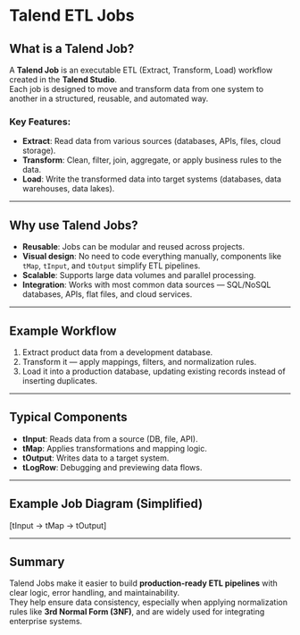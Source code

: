 # Talend ETL Jobs

## What is a Talend Job?

A **Talend Job** is an executable ETL (Extract, Transform, Load) workflow created in the **Talend Studio**.  
Each job is designed to move and transform data from one system to another in a structured, reusable, and automated way.

### Key Features:
- **Extract**: Read data from various sources (databases, APIs, files, cloud storage).
- **Transform**: Clean, filter, join, aggregate, or apply business rules to the data.
- **Load**: Write the transformed data into target systems (databases, data warehouses, data lakes).

---

## Why use Talend Jobs?
- **Reusable**: Jobs can be modular and reused across projects.  
- **Visual design**: No need to code everything manually, components like `tMap`, `tInput`, and `tOutput` simplify ETL pipelines.  
- **Scalable**: Supports large data volumes and parallel processing.  
- **Integration**: Works with most common data sources — SQL/NoSQL databases, APIs, flat files, and cloud services.

---

## Example Workflow
1. Extract product data from a development database.  
2. Transform it — apply mappings, filters, and normalization rules.  
3. Load it into a production database, updating existing records instead of inserting duplicates.

---

## Typical Components
- **tInput**: Reads data from a source (DB, file, API).  
- **tMap**: Applies transformations and mapping logic.  
- **tOutput**: Writes data to a target system.  
- **tLogRow**: Debugging and previewing data flows.  

---

## Example Job Diagram (Simplified)

[tInput → tMap → tOutput]


---

## Summary
Talend Jobs make it easier to build **production-ready ETL pipelines** with clear logic, error handling, and maintainability.  
They help ensure data consistency, especially when applying normalization rules like **3rd Normal Form (3NF)**, and are widely used for integrating enterprise systems.

